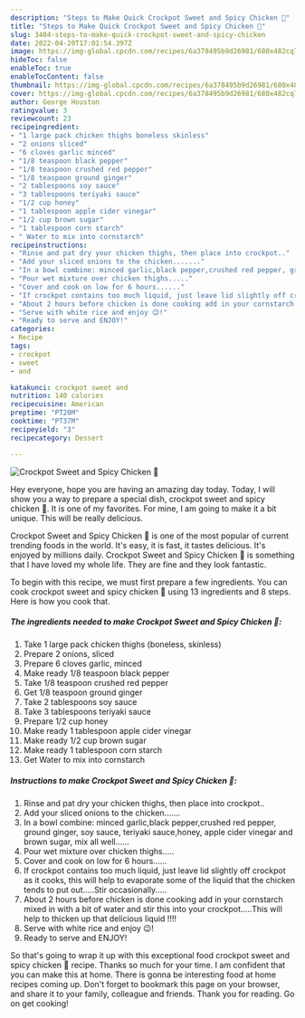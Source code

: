 ```yaml
---
description: "Steps to Make Quick Crockpot Sweet and Spicy Chicken 🐔"
title: "Steps to Make Quick Crockpot Sweet and Spicy Chicken 🐔"
slug: 3404-steps-to-make-quick-crockpot-sweet-and-spicy-chicken
date: 2022-04-20T17:01:54.397Z
image: https://img-global.cpcdn.com/recipes/6a378495b9d26981/680x482cq70/crockpot-sweet-and-spicy-chicken-recipe-main-photo.jpg
hideToc: false
enableToc: true
enableTocContent: false
thumbnail: https://img-global.cpcdn.com/recipes/6a378495b9d26981/680x482cq70/crockpot-sweet-and-spicy-chicken-recipe-main-photo.jpg
cover: https://img-global.cpcdn.com/recipes/6a378495b9d26981/680x482cq70/crockpot-sweet-and-spicy-chicken-recipe-main-photo.jpg
author: George Houston
ratingvalue: 3
reviewcount: 23
recipeingredient:
- "1 large pack chicken thighs boneless skinless"
- "2 onions sliced"
- "6 cloves garlic minced"
- "1/8 teaspoon black pepper"
- "1/8 teaspoon crushed red pepper"
- "1/8 teaspoon ground ginger"
- "2 tablespoons soy sauce"
- "3 tablespoons teriyaki sauce"
- "1/2 cup honey"
- "1 tablespoon apple cider vinegar"
- "1/2 cup brown sugar"
- "1 tablespoon corn starch"
- " Water to mix into cornstarch"
recipeinstructions:
- "Rinse and pat dry your chicken thighs, then place into crockpot.."
- "Add your sliced onions to the chicken......."
- "In a bowl combine: minced garlic,black pepper,crushed red pepper, ground ginger, soy sauce, teriyaki sauce,honey, apple cider vinegar and brown sugar, mix all well......"
- "Pour wet mixture over chicken thighs....."
- "Cover and cook on low for 6 hours......"
- "If crockpot contains too much liquid, just leave lid slightly off crockpot as it cooks, this will help to evaporate some of the liquid that the chicken tends to put out.....Stir occasionally....."
- "About 2 hours before chicken is done cooking add in your cornstarch mixed in with a bit of water and stir this into your crockpot.....This will help to thicken up that delicious liquid !!!!"
- "Serve with white rice and enjoy 😉!"
- "Ready to serve and ENJOY!"
categories:
- Recipe
tags:
- crockpot
- sweet
- and

katakunci: crockpot sweet and 
nutrition: 140 calories
recipecuisine: American
preptime: "PT20M"
cooktime: "PT37M"
recipeyield: "3"
recipecategory: Dessert

---
```



![Crockpot Sweet and Spicy Chicken 🐔](https://img-global.cpcdn.com/recipes/6a378495b9d26981/680x482cq70/crockpot-sweet-and-spicy-chicken-recipe-main-photo.jpg)

Hey everyone, hope you are having an amazing day today. Today, I will show you a way to prepare a special dish, crockpot sweet and spicy chicken 🐔. It is one of my favorites. For mine, I am going to make it a bit unique. This will be really delicious.



Crockpot Sweet and Spicy Chicken 🐔 is one of the most popular of current trending foods in the world. It's easy, it is fast, it tastes delicious. It's enjoyed by millions daily. Crockpot Sweet and Spicy Chicken 🐔 is something that I have loved my whole life. They are fine and they look fantastic.


To begin with this recipe, we must first prepare a few ingredients. You can cook crockpot sweet and spicy chicken 🐔 using 13 ingredients and 8 steps. Here is how you cook that.

<!--inarticleads1-->

##### The ingredients needed to make Crockpot Sweet and Spicy Chicken 🐔:

1. Take 1 large pack chicken thighs (boneless, skinless)
1. Prepare 2 onions, sliced
1. Prepare 6 cloves garlic, minced
1. Make ready 1/8 teaspoon black pepper
1. Take 1/8 teaspoon crushed red pepper
1. Get 1/8 teaspoon ground ginger
1. Take 2 tablespoons soy sauce
1. Take 3 tablespoons teriyaki sauce
1. Prepare 1/2 cup honey
1. Make ready 1 tablespoon apple cider vinegar
1. Make ready 1/2 cup brown sugar
1. Make ready 1 tablespoon corn starch
1. Get  Water to mix into cornstarch




<!--inarticleads2-->

##### Instructions to make Crockpot Sweet and Spicy Chicken 🐔:

1. Rinse and pat dry your chicken thighs, then place into crockpot..
1. Add your sliced onions to the chicken.......
1. In a bowl combine: minced garlic,black pepper,crushed red pepper, ground ginger, soy sauce, teriyaki sauce,honey, apple cider vinegar and brown sugar, mix all well......
1. Pour wet mixture over chicken thighs.....
1. Cover and cook on low for 6 hours......
1. If crockpot contains too much liquid, just leave lid slightly off crockpot as it cooks, this will help to evaporate some of the liquid that the chicken tends to put out.....Stir occasionally.....
1. About 2 hours before chicken is done cooking add in your cornstarch mixed in with a bit of water and stir this into your crockpot.....This will help to thicken up that delicious liquid !!!!
1. Serve with white rice and enjoy 😉!
1. Ready to serve and ENJOY!



So that's going to wrap it up with this exceptional food crockpot sweet and spicy chicken 🐔 recipe. Thanks so much for your time. I am confident that you can make this at home. There is gonna be interesting food at home recipes coming up. Don't forget to bookmark this page on your browser, and share it to your family, colleague and friends. Thank you for reading. Go on get cooking!
